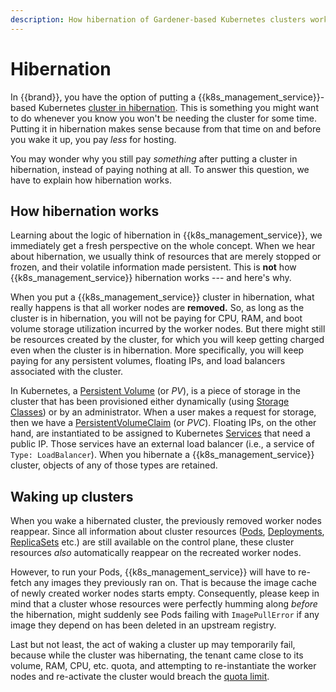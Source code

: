```yaml
---
description: How hibernation of Gardener-based Kubernetes clusters works
---
```


# Hibernation

In {{brand}}, you have the option of putting a {{k8s_management_service}}-based Kubernetes [cluster in hibernation](../../../howto/kubernetes/gardener/hibernate-shoot-cluster.md).
This is something you might want to do whenever you know you won't be needing the cluster for some time.
Putting it in hibernation makes sense because from that time on and before you wake it up, you pay *less* for hosting.

You may wonder why you still pay *something* after putting a cluster in hibernation, instead of paying nothing at all.
To answer this question, we have to explain how hibernation works.

## How hibernation works

Learning about the logic of hibernation in {{k8s_management_service}}, we immediately get a fresh perspective on the whole concept.
When we hear about hibernation, we usually think of resources that are merely stopped or frozen, and their volatile information made persistent.
This is **not** how {{k8s_management_service}} hibernation works --- and here's why.

When you put a {{k8s_management_service}} cluster in hibernation, what really happens is that all worker nodes are **removed.**
So, as long as the cluster is in hibernation, you will not be paying for CPU, RAM, and boot volume storage utilization incurred by the worker nodes.
But there might still be resources created by the cluster, for which you will keep getting charged even when the cluster is in hibernation.
More specifically, you will keep paying for any persistent volumes, floating IPs, and load balancers associated with the cluster.

In Kubernetes, a [Persistent Volume](https://kubernetes.io/docs/concepts/storage/persistent-volumes/) (or *PV*), is a piece of storage in the cluster that has been provisioned either dynamically (using [Storage Classes](https://kubernetes.io/docs/concepts/storage/storage-classes/)) or by an administrator.
When a user makes a request for storage, then we have a [PersistentVolumeClaim](https://kubernetes.io/docs/concepts/storage/persistent-volumes/#persistentvolumeclaims) (or *PVC*).
Floating IPs, on the other hand, are instantiated to be assigned to Kubernetes [Services](https://kubernetes.io/docs/concepts/services-networking/) that need a public IP.
Those services have an external load balancer (i.e., a service of `Type: LoadBalancer`).
When you hibernate a {{k8s_management_service}} cluster, objects of any of those types are retained.

## Waking up clusters

When you wake a hibernated cluster, the previously removed worker nodes reappear.
Since all information about cluster resources ([Pods](https://kubernetes.io/docs/concepts/workloads/pods/), [Deployments](https://kubernetes.io/docs/concepts/workloads/controllers/deployment/), [ReplicaSets](https://kubernetes.io/docs/concepts/workloads/controllers/replicaset/) etc.) are still available on the control plane, these cluster resources *also* automatically reappear on the recreated worker nodes.

However, to run your Pods, {{k8s_management_service}} will have to re-fetch any images they previously ran on.
That is because the image cache of newly created worker nodes starts empty.
Consequently, please keep in mind that a cluster whose resources were perfectly humming along *before* the hibernation, might suddenly see Pods failing with `ImagePullError` if any image they depend on has been deleted in an upstream registry.

Last but not least, the act of waking a cluster up may temporarily fail, because while the cluster was hibernating, the tenant came close to its volume, RAM, CPU, etc. quota, and attempting to re-instantiate the worker nodes and re-activate the cluster would breach the [quota limit](../../../reference/quotas/openstack.md).
